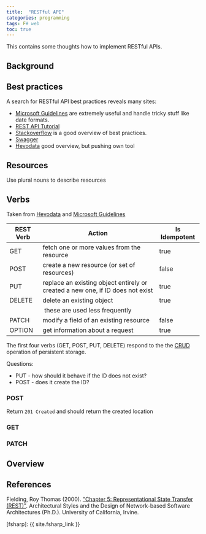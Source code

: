 ```yaml
---
title:  "RESTful API"
categories: programming 
tags: F# web 
toc: true
---
```


This contains some thoughts how to implement RESTful APIs.

## Background


## Best practices

A search for RESTful API best practices reveals many sites:

- [Microsoft Guidelines] are extremely useful and handle tricky stuff like date formats.
- [REST API Tutorial](https://restfulapi.net)
- [Stackoverflow](https://stackoverflow.blog/2020/03/02/best-practices-for-rest-api-design/) is a good overview of best practices.
- [Swagger](https://swagger.io/resources/articles/best-practices-in-api-design/)
- [Hevodata] good overview, but pushing own tool

## Resources

Use plural nouns to describe resources

## Verbs

Taken from [Hevodata] and [Microsoft Guidelines] 

| REST Verb | Action | Is Idempotent |
|-----------|--------|--------------|
| GET | fetch one or more values from the resource | true |
| POST | create a new resource (or set of resources) | false |
| PUT | replace an existing object entirely or created a new one, if ID does not exist | true |
| DELETE | delete an existing object | true | 
|      | these are used less frequently | |
| PATCH |  modify a field of an existing resource | false |
| OPTION | get information about a request | true

The first four verbs (GET, POST, PUT, DELETE) respond to the the [CRUD](https://en.wikipedia.org/wiki/Create,_read,_update_and_delete) operation of persistent storage.

Questions:
- PUT - how should it behave if the ID does not exist?
- POST - does it create the ID?

### POST

Return `201 Created` and should return the created location 

### GET

### PATCH

## Overview


## References 

Fielding, Roy Thomas (2000). ["Chapter 5: Representational State Transfer (REST)"](http://www.ics.uci.edu/~fielding/pubs/dissertation/rest_arch_style.htm). Architectural Styles and the Design of Network-based Software Architectures (Ph.D.). University of California, Irvine.

[fsharp]: {{ site.fsharp_link }}

[Learn Micfrosoft]: https://learn.microsoft.com/en-us/aspnet/web-api/overview/older-versions/build-restful-apis-with-aspnet-web-api

[Representational State Transfer]: https://en.wikipedia.org/wiki/Representational_state_transfer#Architectural_constraints

[Hevodata]: https://hevodata.com/learn/rest-api-best-practices/

[Microsoft Guidelines]: https://github.com/microsoft/api-guidelines/blob/vNext/Guidelines.md#31-recommended-reading